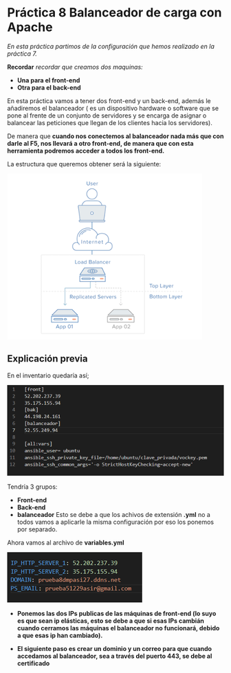 # Práctica 8 Balanceador de carga con Apache

*En esta práctica partimos de la configuración que hemos realizado en la práctica 7.*

**Recordar** *recordar que creamos dos maquinas:*
* **Una para el front-end**
* **Otra para el back-end**

En esta práctica vamos a tener dos front-end y un back-end, además le añadiremos el balanceador ( es un dispositivo hardware o software que se pone al frente de un conjunto de servidores y se encarga de asignar o balancear las peticiones que llegan de los clientes hacia los servidores).

De manera que **cuando nos conectemos al balanceador nada más que con darle al F5, nos llevará a otro front-end, de manera que con esta herramienta podremos acceder a todos los front-end.**

La estructura que queremos obtener será la siguiente:

![](./fotos/foto_1.PNG)

## **Explicación previa**

En el inventario quedaría así;

![](./fotos/foto_2.PNG)

Tendría 3 grupos:

* **Front-end**
* **Back-end**
* **balanceador**
Esto se debe a que los achivos de extensión **.yml** no a todos vamos a aplicarle la misma configuración por eso los ponemos por separado.

Ahora vamos al archivo de **variables.yml**

![](./fotos/foto_3.PNG)

* **Ponemos las dos IPs publicas de las máquinas de front-end (lo suyo es que sean ip elásticas, esto se debe a que si esas IPs cambián cuando cerramos las máquinas el balanceador no funcionará, debido a que esas ip han cambiado).**

* **El siguiente paso es crear un dominio y un correo para que cuando accedamos al balanceador, sea a través del puerto 443, se debe al certificado**


